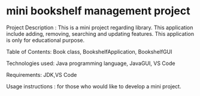 # mini bookshelf management project

Project Description : This is a mini project regarding library. This application include adding, removing, searching and updating features. This application is only for educational purpose.

Table of Contents: Book class, BookshelfApplication, BookshelfGUI

Technologies used: Java programming language, JavaGUI, VS Code

Requirements: JDK,VS Code

Usage instructions : for those who would like to develop a mini project.

